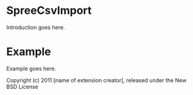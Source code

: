 SpreeCsvImport
==============

Introduction goes here.


Example
=======

Example goes here.


Copyright (c) 2011 [name of extension creator], released under the New BSD License
